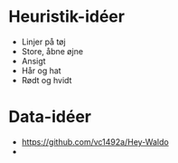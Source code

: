 # Heuristik-idéer

- Linjer på tøj
- Store, åbne øjne
- Ansigt
- Hår og hat
- Rødt og hvidt

# Data-idéer
- https://github.com/vc1492a/Hey-Waldo
- 
